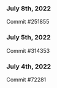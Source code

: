 ### July 8th, 2022

Commit #251855

### July 5th, 2022

Commit #314353


### July 4th, 2022

Commit #72281
